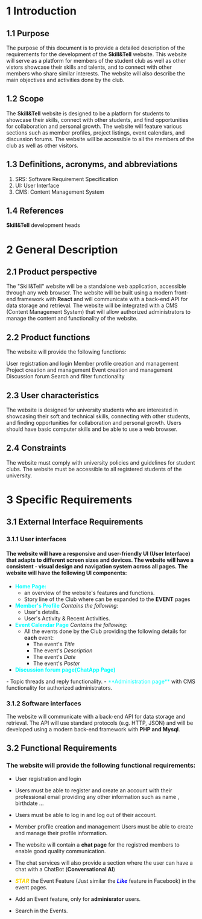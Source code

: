 # **1 Introduction**

## **1.1 Purpose**
The purpose of this document is to provide a detailed description of the requirements for the development of the **Skill&Tell** website. This website will serve as a platform for members of the student club as well as other vistors showcase their skills and talents, and to connect with other members who share similar interests.
The website will also describe the main objectives and activities done by the club.

## **1.2 Scope**
The **Skill&Tell** website is designed to be a platform for students to showcase their skills, connect with other students, and find opportunities for collaboration and personal growth. The website will feature various sections such as member profiles, project listings, event calendars, and discussion forums. The website will be accessible to all the members of the club as well as other visitors.

## **1.3 Definitions, acronyms, and abbreviations**
1. SRS: Software Requirement Specification
1. UI: User Interface
3. CMS: Content Management System


## **1.4 References**
**Skill&Tell** development heads
# **2 General Description**
## **2.1 Product perspective**
The "Skill&Tell" website will be a standalone web application, accessible through any web browser. The website will be built using a modern front-end framework with **React** and will communicate with a back-end API for data storage and retrieval. The website will be integrated with a CMS (Content Management System) that will allow authorized administrators to manage the content and functionality of the website.
## **2.2 Product functions**
The website will provide the following functions:

User registration and login
Member profile creation and management
Project creation and management
Event creation and management
Discussion forum
Search and filter functionality
## **2.3 User characteristics**
The website is designed for university students  who are interested in showcasing their soft and technical skills, connecting with other students, and finding opportunities for collaboration and personal growth. Users should have basic computer skills and be able to use a web browser.

## **2.4 Constraints**

The website must comply with university policies and guidelines for student clubs.
The website must be accessible to all registered students of the university.
# **3 Specific Requirements**
## **3.1 External Interface Requirements**
### **3.1.1 User interfaces**
 #### The website will have a responsive and user-friendly UI (User Interface) that adapts to different screen sizes and devices. The website will have a consistent - visual design and navigation system across all pages. The website will have the following UI components:
- <span style="color:cyan"> **Home Page:** </span>
  - an overview of the website's features and functions.
  - Story line of the Club where can be expanded to the **EVENT** pages
- <span style="color:cyan">**Member's Profile**
</span> *Contains the following:*
    - User's details.
    - User's Activity & Recent Activities.
- <span style="color:cyan">**Event Calendar Page**
</span> *Contains the following:*
    -  All the events done by the Club providing the following details for **each** event:
       -  The event's *Title*
       -  The event's *Description*
       -  The event's *Date*
       -  The event's *Poster*
- <span style="color:cyan">**Discussion forum page(ChatApp Page)**
</span> 
    - Topic threads and reply functionality.
- <span style="color:cyan">**Administration page**
</span> with CMS functionality for authorized administrators.

### **3.1.2 Software interfaces**

The website will communicate with a back-end API for data storage and retrieval. The API will use standard protocols (e.g. HTTP, JSON) and will be developed using a modern back-end framework with **PHP and Mysql**.

## **3.2 Functional Requirements**
### **The website will provide the following functional requirements:**

- User registration and login
- Users must be able to register and create an account with their professional email providing any other information such as name , birthdate ...
- Users must be able to log in and log out of their account.
- Member profile creation and management
Users must be able to create and manage their profile information. 

- The website will contain a **chat page** for the registred members to enable good quality communication. 

- The chat services will also provide a section where the user can have a chat with a ChatBot (**Conversational AI**)
- <span style="color:gold;"> ***STAR*** </span> the Event Feature (Just similar the <span style="color:blue"> ***Like*** </span> feature in Facebook) in the event pages.
- Add an Event feature, only for **adminisrator** users.
- Search in the Events.
